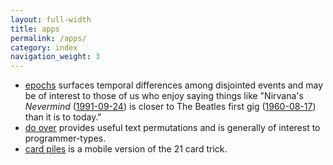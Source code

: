 ```yaml
---
layout: full-width
title: apps
permalink: /apps/
category: index
navigation_weight: 3
---
```


- [epochs](/app/epochs) surfaces temporal differences among disjointed events and may be of interest to those of us who enjoy saying things like "Nirvana's _Nevermind_ ([1991-09-24](https://en.wikipedia.org/wiki/Nevermind)) is closer to The Beatles first gig ([1960-08-17](https://en.wikipedia.org/wiki/The_Beatles_timeline)) than it is to today."
- [do over](/app/do-over) provides useful text permutations and is generally of interest to programmer-types.
- [card piles](/app/card-piles) is a mobile version of the 21 card trick.
